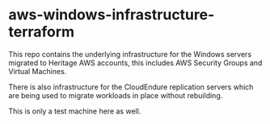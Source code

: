 # aws-windows-infrastructure-terraform
This repo contains the underlying infrastructure for the Windows servers migrated to Heritage AWS accounts, this includes AWS Security Groups and Virtual Machines.

There is also infrastructure for the CloudEndure replication servers which are being used to migrate workloads in place without rebuilding.

This is only a test machine here as well.

